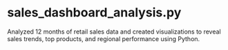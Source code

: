 # sales_dashboard_analysis.py
Analyzed 12 months of retail sales data and created visualizations to reveal sales trends, top products, and regional performance using Python.
